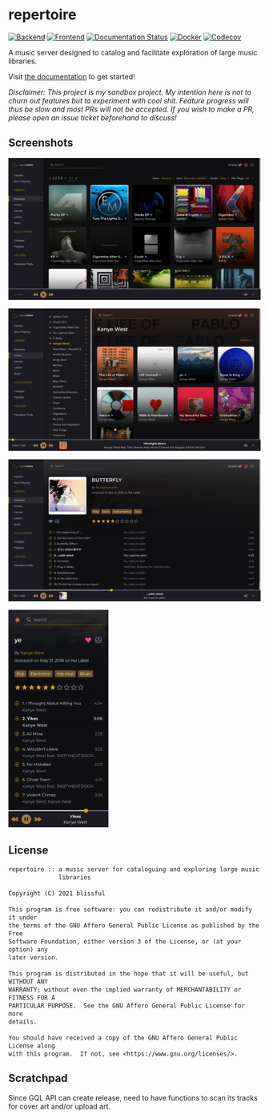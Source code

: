 # repertoire

[![Backend](https://img.shields.io/github/workflow/status/azuline/repertoire/Backend?label=backend)](https://github.com/azuline/repertoire/actions?query=workflow%3ABackend)
[![Frontend](https://img.shields.io/github/workflow/status/azuline/repertoire/Frontend?label=frontend)](https://github.com/azuline/repertoire/actions?query=workflow%3AFrontend)
[![Documentation Status](https://readthedocs.org/projects/repertoire/badge/?version=latest)](https://repertoire.readthedocs.io/en/latest/?badge=latest)
[![Docker](https://img.shields.io/docker/cloud/build/blissful/repertoire)](https://hub.docker.com/r/blissful/repertoire)
[![Codecov](https://img.shields.io/codecov/c/github/azuline/repertoire?token=98M8XQLWLH)](https://codecov.io/gh/azuline/repertoire)

A music server designed to catalog and facilitate exploration of large music
libraries.

Visit [the documentation](https://repertoire.readthedocs.io) to get started!

_Disclaimer: This project is my sandbox project. My intention here is not to
churn out features but to experiment with cool shit. Feature progress will thus
be slow and most PRs will not be accepted. If you wish to make a PR, please
open an issue ticket beforehand to discuss!_

## Screenshots

![scrot1](docs/_static/scrot1.png)

![scrot2](docs/_static/scrot2.png)

![scrot3](docs/_static/scrot3.png)

<img src="docs/_static/scrot4.png" width="200" />

## License

```
repertoire :: a music server for cataloguing and exploring large music
              libraries

Copyright (C) 2021 blissful

This program is free software: you can redistribute it and/or modify it under
the terms of the GNU Affero General Public License as published by the Free
Software Foundation, either version 3 of the License, or (at your option) any
later version.

This program is distributed in the hope that it will be useful, but WITHOUT ANY
WARRANTY; without even the implied warranty of MERCHANTABILITY or FITNESS FOR A
PARTICULAR PURPOSE.  See the GNU Affero General Public License for more
details.

You should have received a copy of the GNU Affero General Public License along
with this program.  If not, see <https://www.gnu.org/licenses/>.
```

## Scratchpad

Since GQL API can create release, need to have functions to scan its tracks for
cover art and/or upload art.
